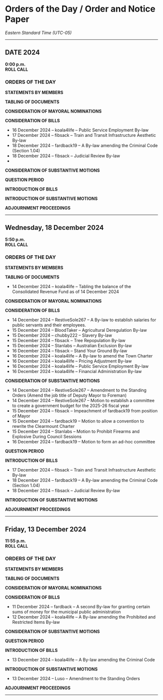 # Orders of the Day / Order and Notice Paper

*Eastern Standard Time (UTC-05)*

---

## DATE 2024

**0:00 p.m.**
<br>
**ROLL CALL**

### ORDERS OF THE DAY

**STATEMENTS BY MEMBERS**

**TABLING OF DOCUMENTS**

**CONSIDERATION OF MAYORAL NOMINATIONS**

**CONSIDERATION OF BILLS**

- 16 December 2024 – koala4life – Public Service Employment By-law
- 17 December 2024 – fibsack – Train and Transit Infrastructure Aesthetic By-law
- 18 December 2024 – fardback19 – A By-law amending the Criminal Code (Section 1.04)
- 18 December 2024 – fibsack – Judicial Review By-law
- 
**CONSIDERATION OF SUBSTANTIVE MOTIONS**

**QUESTION PERIOD** 

**INTRODUCTION OF BILLS**

**INTRODUCTION OF SUBSTANTIVE MOTIONS**

**ADJOURNMENT PROCEEDINGS**

---

## Wednesday, 18 December 2024

**5:50 p.m.**
<br>
**ROLL CALL**

### ORDERS OF THE DAY

**STATEMENTS BY MEMBERS**

**TABLING OF DOCUMENTS**
- 14 December 2024 – koala4life – Tabling the balance of the Consolidated Revenue Fund as of 14 December 2024

**CONSIDERATION OF MAYORAL NOMINATIONS**

**CONSIDERATION OF BILLS**
- 14 December 2024 – RestiveSole267 – A By-law to establish salaries for public servants and their employees.
- 15 December 2024 – BloodTaker – Agricultural Deregulation By-law
- 15 December 2024 – chubby222 – Slavery By-law
- 15 December 2024 – fibsack – Tree Repopulation By-law
- 15 December 2024 – Stanlabs – Australian Exclusion By-law
- 16 December 2024 – fibsack – Stand Your Ground By-law
- 16 December 2024 – koala4life – A By-law to amend the Town Charter
- 16 December 2024 – koala4life – Pricing Adjustment By-law
- 16 December 2024 – koala4life – Public Service Employment By-law
- 16 December 2024 – koala4life – Financial Administration By-law

**CONSIDERATION OF SUBSTANTIVE MOTIONS**
- 14 December 2024 – RestiveSole267 – Amendment to the Standing Orders (Amend the job title of Deputy Mayor to Foreman)
- 14 December 2024 – RestiveSole267 – Motion to establish a committee to create a government budget for the 2025-26 fiscal year
- 15 December 2024 – fibsack – Impeachment of fardback19 from position of Mayor
- 15 December 2024 – fardback19 – Motion to allow a convention to rewrite the Clearmount Charter
- 15 December 2024 – Stanlabs – Motion to Prohibit Firearms and Explosive During Council Sessions
- 16 December 2024 – fardback19 – Motion to form an ad-hoc committee

**QUESTION PERIOD** 

**INTRODUCTION OF BILLS**
- 17 December 2024 – fibsack – Train and Transit Infrastructure Aesthetic By-law
- 18 December 2024 – fardback19 – A By-law amending the Criminal Code (Section 1.04)
- 18 December 2024 – fibsack – Judicial Review By-law

**INTRODUCTION OF SUBSTANTIVE MOTIONS**

**ADJOURNMENT PROCEEDINGS**

---

## Friday, 13 December 2024

**11:55 p.m.**
<br>
**ROLL CALL**

### ORDERS OF THE DAY

**STATEMENTS BY MEMBERS**

**TABLING OF DOCUMENTS**

**CONSIDERATION OF MAYORAL NOMINATIONS**

**CONSIDERATION OF BILLS**
- 11 December 2024 – fardback – A second By-law for granting certain sums of money for the municipal public administration
- 12 December 2024 – koala4life – A By-law amending the Prohibited and Restricted Items By-law

**CONSIDERATION OF SUBSTANTIVE MOTIONS**

**QUESTION PERIOD** 

**INTRODUCTION OF BILLS**
- 13 December 2024 – koala4life – A By-law amending the Criminal Code

**INTRODUCTION OF SUBSTANTIVE MOTIONS**
- 13 December 2024 – Luso – Amendment to the Standing Orders

**ADJOURNMENT PROCEEDINGS**

---
